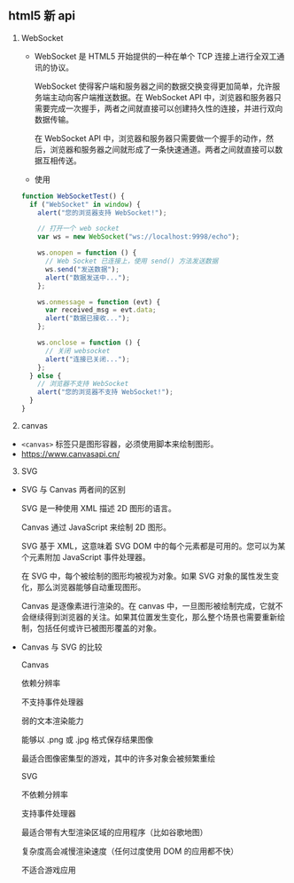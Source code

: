 ## html5 新 api

1. WebSocket

   - WebSocket 是 HTML5 开始提供的一种在单个 TCP 连接上进行全双工通讯的协议。

     WebSocket 使得客户端和服务器之间的数据交换变得更加简单，允许服务端主动向客户端推送数据。在 WebSocket API 中，浏览器和服务器只需要完成一次握手，两者之间就直接可以创建持久性的连接，并进行双向数据传输。

     在 WebSocket API 中，浏览器和服务器只需要做一个握手的动作，然后，浏览器和服务器之间就形成了一条快速通道。两者之间就直接可以数据互相传送。

   - 使用

   ```js
   function WebSocketTest() {
     if ("WebSocket" in window) {
       alert("您的浏览器支持 WebSocket!");

       // 打开一个 web socket
       var ws = new WebSocket("ws://localhost:9998/echo");

       ws.onopen = function () {
         // Web Socket 已连接上，使用 send() 方法发送数据
         ws.send("发送数据");
         alert("数据发送中...");
       };

       ws.onmessage = function (evt) {
         var received_msg = evt.data;
         alert("数据已接收...");
       };

       ws.onclose = function () {
         // 关闭 websocket
         alert("连接已关闭...");
       };
     } else {
       // 浏览器不支持 WebSocket
       alert("您的浏览器不支持 WebSocket!");
     }
   }
   ```

2. canvas

- `<canvas>` 标签只是图形容器，必须使用脚本来绘制图形。
- https://www.canvasapi.cn/

3. SVG

- SVG 与 Canvas 两者间的区别

  SVG 是一种使用 XML 描述 2D 图形的语言。

  Canvas 通过 JavaScript 来绘制 2D 图形。

  SVG 基于 XML，这意味着 SVG DOM 中的每个元素都是可用的。您可以为某个元素附加 JavaScript 事件处理器。

  在 SVG 中，每个被绘制的图形均被视为对象。如果 SVG 对象的属性发生变化，那么浏览器能够自动重现图形。

  Canvas 是逐像素进行渲染的。在 canvas 中，一旦图形被绘制完成，它就不会继续得到浏览器的关注。如果其位置发生变化，那么整个场景也需要重新绘制，包括任何或许已被图形覆盖的对象。

- Canvas 与 SVG 的比较

  Canvas

  依赖分辨率

  不支持事件处理器

  弱的文本渲染能力

  能够以 .png 或 .jpg 格式保存结果图像

  最适合图像密集型的游戏，其中的许多对象会被频繁重绘

  SVG

  不依赖分辨率

  支持事件处理器

  最适合带有大型渲染区域的应用程序（比如谷歌地图）

  复杂度高会减慢渲染速度（任何过度使用 DOM 的应用都不快）

  不适合游戏应用
